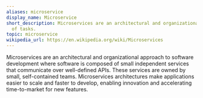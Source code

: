 ```yaml
---
aliases: microservice
display_name: Microservice
short_description: Microservices are an architectural and organizational approach to software development
  of tasks.
topic: microservice
wikipedia_url: https://en.wikipedia.org/wiki/Microservices
---
```

Microservices are an architectural and organizational approach to software development where software is composed of small independent services that communicate over well-defined APIs. These services are owned by small, self-contained teams.
Microservices architectures make applications easier to scale and faster to develop, enabling innovation and accelerating time-to-market for new features.
